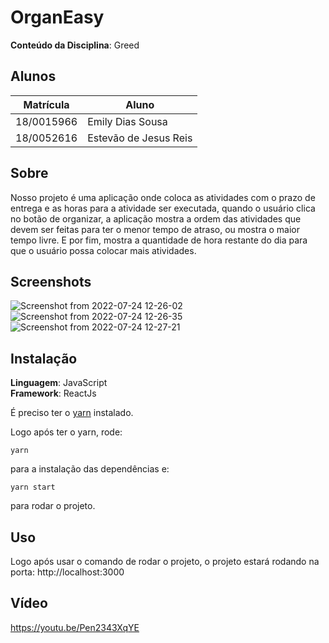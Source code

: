 # OrganEasy

**Conteúdo da Disciplina**: Greed<br>

## Alunos
| Matrícula  | Aluno                 |
| ---------- | --------------------- |
| 18/0015966 | Emily Dias Sousa      |
| 18/0052616 | Estevão de Jesus Reis |

## Sobre 
Nosso projeto é uma aplicação onde coloca as atividades com o prazo de entrega e as horas para a atividade ser executada, quando o usuário clica no botão de organizar, a aplicação mostra a ordem das atividades que devem ser feitas para ter o menor tempo de atraso, ou mostra o maior tempo livre. E por fim, mostra a quantidade de hora restante do dia para que o usuário possa colocar mais atividades.

## Screenshots

![Screenshot from 2022-07-24 12-26-02](https://user-images.githubusercontent.com/52640974/180654340-ba5c08b6-3ada-44ac-bc0e-41851bc554bd.png)
![Screenshot from 2022-07-24 12-26-35](https://user-images.githubusercontent.com/52640974/180654343-4eaa97ac-534a-4134-b612-010de043bdb9.png)
![Screenshot from 2022-07-24 12-27-21](https://user-images.githubusercontent.com/52640974/180654344-bf600cb4-5a17-4a9d-8c91-140de4da4c32.png)


## Instalação 
**Linguagem**: JavaScript<br>
**Framework**: ReactJs<br>

É preciso ter o [yarn](https://classic.yarnpkg.com/lang/en/docs/install/#debian-stable) instalado.

Logo após ter o yarn, rode:

```
yarn
```

para a instalação das dependências e:

```
yarn start
```

para rodar o projeto.

## Uso 

Logo após usar o comando de rodar o projeto, o projeto estará rodando na porta: http://localhost:3000

## Vídeo

https://youtu.be/Pen2343XqYE